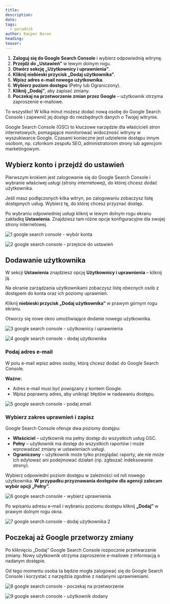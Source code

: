 ```yaml
---
title:
description:
date:
tags:
  - poradnik
author: Kacper Baran
heading:
teaser:
---
```

1. **Zaloguj się do Google Search Console** i wybierz odpowiednią witrynę.
2. **Przejdź do „Ustawień”** w lewym dolnym rogu.
3. **Otwórz sekcję „Użytkownicy i uprawnienia”**.
4. **Kliknij niebieski przycisk „Dodaj użytkownika”**.
5. **Wpisz adres e-mail nowego użytkownika**.
6. **Wybierz poziom dostępu** (Pełny lub Ograniczony).
7. **Kliknij „Dodaj”**, aby zapisać zmiany.
8. **Poczekaj na przetworzenie zmian przez Google** – użytkownik otrzyma zaproszenie e-mailowe.

To wszystko! W kilka minut możesz dodać nową osobę do Google Search Console i zapewnić jej dostęp do niezbędnych danych o Twojej witrynie.

Google Search Console (GSC) to kluczowe narzędzie dla właścicieli stron internetowych, pomagające monitorować widoczność witryny w wyszukiwarce Google. Czasami konieczne jest udzielenie dostępu innym osobom, np. członkom zespołu SEO, administratorom strony lub agencjom marketingowym.

## Wybierz konto i przejdź do ustawień

Pierwszym krokiem jest zalogowanie się do Google Search Console i wybranie właściwej usługi (strony internetowej), do której chcesz dodać użytkownika.

Jeśli masz podłączonych kilka witryn, po zalogowaniu zobaczysz listę dostępnych usług. Wybierz tę, do której chcesz przyznać dostęp.

Po wybraniu odpowiedniej usługi kliknij w lewym dolnym rogu ekranu zakładkę **Ustawienia**. Znajdziesz tam różne opcje konfiguracyjne dla swojej strony internetowej.

![1 google search console - wybór konta](img/blog/gsc-dodawanie-uzytkownika/1-google-search-console-wybor-konta.avif)

![2 google search console - przejście do ustawień](img/blog/gsc-dodawanie-uzytkownika/2-google-search-console-przejscie-do-ustawien.avif)

## Dodawanie użytkownika

W sekcji **Ustawienia** znajdziesz opcję **Użytkownicy i uprawnienia** – kliknij ją.

Na ekranie zarządzania użytkownikami zobaczysz listę obecnych osób z dostępem do konta oraz ich poziomy uprawnień.

Kliknij **niebieski przycisk „Dodaj użytkownika”** w prawym górnym rogu ekranu.

Otworzy się nowe okno umożliwiające dodanie nowego użytkownika.

![3 google search console - użytkownicy i uprawnienia](img/blog/gsc-dodawanie-uzytkownika/3-google-search-console-uzytkownicy-i-uprawnienia.avif)

![4 google search console - dodaj użytkownika](img/blog/gsc-dodawanie-uzytkownika/4-google-search-console-dodaj-uzytkownika.avif)

### Podaj adres e-mail

W polu e-mail wpisz adres osoby, którą chcesz dodać do Google Search Console.

**Ważne:**

- Adres e-mail musi być powiązany z kontem Google.
- Wpisz poprawny adres, aby uniknąć błędów w nadawaniu dostępu.

![5 google search console - podaj email](img/blog/gsc-dodawanie-uzytkownika/5-google-search-console-podaj-email.avif)


### Wybierz zakres uprawnień i zapisz

Google Search Console oferuje dwa poziomy dostępu:

- **Właściciel** – użytkownik ma pełny dostęp do wszystkich usług GSC.
- **Pełny** – użytkownik ma dostęp do wszystkich raportów i może wprowadzać zmiany w ustawieniach usługi.
- **Ograniczony** – użytkownik może tylko przeglądać raporty, ale nie może ich edytować ani podejmować działań (np. zgłaszać indeksowanie strony).

Wybierz odpowiedni poziom dostępu w zależności od roli nowego użytkownika. **W przypadku przyznawania dostępów dla agencji zalecam wybór opcji „Pełny”.**

![6 google search console - wybierz uprawnienia](img/blog/gsc-dodawanie-uzytkownika/6-google-search-console-wybierz-uprawnienia.avif)

Po wpisaniu adresu e-mail i wybraniu poziomu dostępu kliknij **„Dodaj”** w prawym dolnym rogu okna.

![7 google search console - dodaj użytkownika 2](img/blog/gsc-dodawanie-uzytkownika/7-google-search-console-dodaj-uzytkownika-2.avif)

## Poczekaj aż Google przetworzy zmiany

Po kliknięciu „Dodaj” Google Search Console rozpocznie przetwarzanie zmiany. Nowy użytkownik otrzyma zaproszenie e-mailowe z informacją o nadanym dostępie.

Od tego momentu osoba ta będzie mogła zalogować się do Google Search Console i korzystać z narzędzia zgodnie z nadanymi uprawnieniami.

![8 google search console - poczekaj na przetworzenie](img/blog/gsc-dodawanie-uzytkownika/8-google-search-console-poczekaj-na-przetworzenie.avif)

![9 google search console - użytkownik dodany](img/blog/gsc-dodawanie-uzytkownika/9-google-search-console-uzytkownik-dodany.avif)
